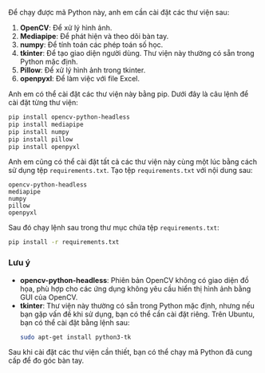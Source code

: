 Để chạy được mã Python này, anh em cần cài đặt các thư viện sau:

1. **OpenCV**: Để xử lý hình ảnh.
2. **Mediapipe**: Để phát hiện và theo dõi bàn tay.
3. **numpy**: Để tính toán các phép toán số học.
4. **tkinter**: Để tạo giao diện người dùng. Thư viện này thường có sẵn trong Python mặc định.
5. **Pillow**: Để xử lý hình ảnh trong tkinter.
6. **openpyxl**: Để làm việc với file Excel.

Anh em có thể cài đặt các thư viện này bằng pip. Dưới đây là câu lệnh để cài đặt từng thư viện:

```sh
pip install opencv-python-headless
pip install mediapipe
pip install numpy
pip install pillow
pip install openpyxl
```

Anh em cũng có thể cài đặt tất cả các thư viện này cùng một lúc bằng cách sử dụng tệp `requirements.txt`. Tạo tệp `requirements.txt` với nội dung sau:

```
opencv-python-headless
mediapipe
numpy
pillow
openpyxl
```

Sau đó chạy lệnh sau trong thư mục chứa tệp `requirements.txt`:

```sh
pip install -r requirements.txt
```

### Lưu ý

- **opencv-python-headless**: Phiên bản OpenCV không có giao diện đồ họa, phù hợp cho các ứng dụng không yêu cầu hiển thị hình ảnh bằng GUI của OpenCV.
- **tkinter**: Thư viện này thường có sẵn trong Python mặc định, nhưng nếu bạn gặp vấn đề khi sử dụng, bạn có thể cần cài đặt riêng. Trên Ubuntu, bạn có thể cài đặt bằng lệnh sau:
  ```sh
  sudo apt-get install python3-tk
  ```

Sau khi cài đặt các thư viện cần thiết, bạn có thể chạy mã Python đã cung cấp để đo góc bàn tay.
